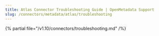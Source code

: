 ```yaml
---
title: Atlas Connector Troubleshooting Guide | OpenMetadata Support
slug: /connectors/metadata/atlas/troubleshooting
---
```


{% partial file="/v1.10/connectors/troubleshooting.md" /%}
